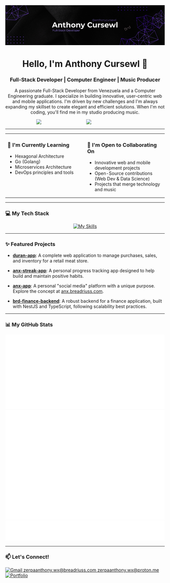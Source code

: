 <div align="center">
   <img src='ANTHONY_CURSEWL_BANNER.png' alt='Anthony Cursewl Banner' />
</div>

<div align="center">
  <h1>Hello, I'm Anthony Cursewl 👋</h1>
  <h3>Full-Stack Developer | Computer Engineer | Music Producer</h3>
  <p>
    A passionate Full-Stack Developer from Venezuela and a Computer Engineering graduate. I specialize in building innovative, user-centric web and mobile applications. I'm driven by new challenges and I'm always expanding my skillset to create elegant and efficient solutions. When I'm not coding, you'll find me in my studio producing music.
  </p>
</div>

<!-- Personal touch with GIFs -->
<div style="display: flex; justify-content: center; align-items: center; gap: 8px;">
   <img src="https://media3.giphy.com/media/v1.Y2lkPTc5MGI3NjExNGhpYzB1ZDdpeDIwYWlyaWozaTh5a2VjazV6NTczbzQyZzJ3dTRkdiZlcD12MV9pbnRlcm5hbF9naWZfYnlfaWQmY3Q9cw/XEr125ErzTjEJXLYuc/giphy.gif" width="150" />
   <img src="https://media3.giphy.com/media/v1.Y2lkPTc5MGI3NjExNGN6ZnhvMGd1dmI0aG01eDA1dDFjZGtva2piOHdvZ3RtbHQ3MTdmaSZlcD12MV9pbnRlcm5hbF9naWZfYnlfaWQmY3Q9cw/zUQrlUk7Zo51n57CNC/giphy.gif" width="150" />
</div>

---

<table>
  <tr>
    <td valign="top" width="50%">
      <h3>🌱 I'm Currently Learning</h3>
      <ul>
        <li>Hexagonal Architecture</li>
        <li>Go (Golang)</li>
        <li>Microservices Architecture</li>
        <li>DevOps principles and tools</li>
      </ul>
    </td>
    <td valign="top" width="50%">
      <h3>🤝 I'm Open to Collaborating On</h3>
      <ul>
        <li>Innovative web and mobile development projects</li>
        <li>Open-Source contributions (Web Dev & Data Science)</li>
        <li>Projects that merge technology and music</li>
      </ul>
    </td>
  </tr>
</table>

---

### 💻 My Tech Stack
<p align="center">
  <a href="https://anx.breadriuss.com/about/anthony?ref=abitfun">
    <img src="https://skillicons.dev/icons?i=ts,js,python,kotlin,java,react,angular,vue,postgres,mongo,git,github,gitlab,nginx,docker,mysql,prisma,nest,spring,vite,tailwind,express,go&perline=11" alt="My Skills"/>
  </a>
</p>

---

### ✨ Featured Projects

*   **[duran-app](https://github.com/anthonycursewl/meat-swt-app)**: A complete web application to manage purchases, sales, and inventory for a retail meat store.

*   **[anx-streak-app](https://github.com/anthonycursewl/anx-streak-app-v2)**: A personal progress tracking app designed to help build and maintain positive habits.

*   **[anx-app](https://github.com/anthonycursewl/anx-app)**: A personal "social media" platform with a unique purpose. Explore the concept at [anx.breadriuss.com](https://anx.breadriuss.com/login).

*   **[brd-finance-backend](https://github.com/anthonycursewl/brd-finance-backend)**: A robust backend for a finance application, built with NestJS and TypeScript, following scalability best practices.

---

### 📊 My GitHub Stats
<p align="center">
  <img src="metrics.classic.lines.svg" alt="Classic Charts" />
  <img src="metrics.plugin.isocalendar.fullyear.svg" alt="Contributions Calendar" />
  <img src="metrics.plugin.habits.charts.svg" alt="Habits Chart" />
</p>

---

### 📫 Let's Connect!

  <a href="mailto:zerpaanthony.wx@gmail.com">
    <img src="https://img.shields.io/badge/Gmail-D14836?style=for-the-badge&logo=gmail&logoColor=white" alt="Gmail"/>
  </a>
   <a href="mailto:zerpaanthony.wx@gmail.com">
    zerpaanthony.wx@breadriuss.com
  </a>
   <a href="mailto:zerpaanthony.wx@gmail.com">
    zerpaanthony.wx@proton.me
   </a>
  <a href="https://anx.breadriuss.com/about/anthony?ref=abitfun">
    <img src="https://img.shields.io/badge/Portfolio-000000?style=for-the-badge&logo=About.me&logoColor=white" alt="Portfolio"/>
  </a>
